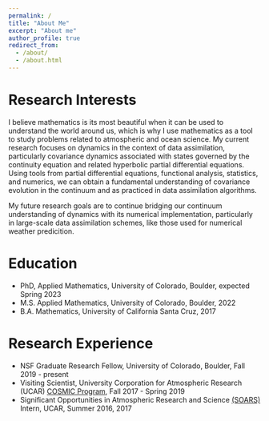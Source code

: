 ```yaml
---
permalink: /
title: "About Me"
excerpt: "About me"
author_profile: true
redirect_from: 
  - /about/
  - /about.html
---
```

Research Interests
======
I believe mathematics is its most beautiful when it can be used to understand the world around us, which is why I use mathematics as a tool to study problems related to atmospheric and ocean science. My current research focuses on dynamics in the context of data assimilation, particularly covariance dynamics associated with states governed by the continuity equation and related hyperbolic partial differential equations. Using tools from partial differential equations, functional analysis, statistics, and numerics, we can obtain a fundamental understanding of covariance evolution in the continuum and as practiced in data assimilation algorithms. 

My future research goals are to continue bridging our continuum understanding of dynamics with its numerical implementation, particularly in large-scale data assimilation schemes, like those used for numerical weather predicition.


Education
======
* PhD, Applied Mathematics, University of Colorado, Boulder, expected Spring 2023
* M.S. Applied Mathematics, University of Colorado, Boulder, 2022
* B.A. Mathematics, University of California Santa Cruz, 2017


Research Experience
======
* NSF Graduate Research Fellow, University of Colorado, Boulder, Fall 2019 - present
* Visiting Scientist, University Corporation for Atmospheric Research (UCAR) [COSMIC Program](https://www.cosmic.ucar.edu), Fall 2017 - Spring 2019
* Significant Opportunities in Atmospheric Research and Science [(SOARS)](https://soars.ucar.edu) Intern, UCAR, Summer 2016, 2017








